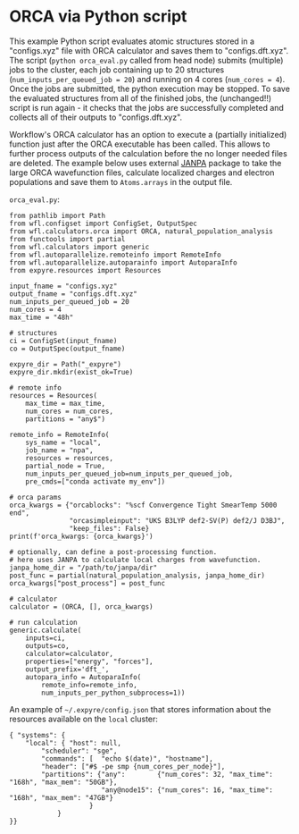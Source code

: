 # ORCA via Python script

This example Python script evaluates atomic structures stored in a "configs.xyz" file with ORCA calculator and saves them to "configs.dft.xyz". The script (`python orca_eval.py` called from head node) submits (multiple) jobs to the cluster, each job containing up to 20 structures (`num_inputs_per_queued_job = 20`) and running on 4 cores (`num_cores = 4`). Once the jobs are submitted, the python execution may be stopped. To save the evaluated structures from all of the finished jobs, the (unchanged!!) script is run again - it checks that the jobs are successfully completed and collects all of their outputs to "configs.dft.xyz".  

Workflow's ORCA calculator has an option to execute a (partially initialized) function just after the ORCA executable has been called. This allows to further process outputs of the calculation before the no longer needed files are deleted. The example below uses external [JANPA](https://sourceforge.net/p/janpa/wiki/Home/) package to take the large ORCA wavefunction files, calculate localized charges and electron populations and save them to `Atoms.arrays` in the output file. 


`orca_eval.py`:
```
from pathlib import Path
from wfl.configset import ConfigSet, OutputSpec
from wfl.calculators.orca import ORCA, natural_population_analysis
from functools import partial
from wfl.calculators import generic
from wfl.autoparallelize.remoteinfo import RemoteInfo
from wfl.autoparallelize.autoparainfo import AutoparaInfo
from expyre.resources import Resources

input_fname = "configs.xyz"
output_fname = "configs.dft.xyz"
num_inputs_per_queued_job = 20
num_cores = 4
max_time = "48h"

# structures
ci = ConfigSet(input_fname)
co = OutputSpec(output_fname)

expyre_dir = Path("_expyre")
expyre_dir.mkdir(exist_ok=True)

# remote info
resources = Resources(
    max_time = max_time,
    num_cores = num_cores,
    partitions = "any$")

remote_info = RemoteInfo(
    sys_name = "local", 
    job_name = "npa", 
    resources = resources, 
    partial_node = True, 
    num_inputs_per_queued_job=num_inputs_per_queued_job, 
    pre_cmds=["conda activate my_env"])

# orca params
orca_kwargs = {"orcablocks": "%scf Convergence Tight SmearTemp 5000 end",
               "orcasimpleinput": "UKS B3LYP def2-SV(P) def2/J D3BJ", 
               "keep_files": False}
print(f'orca_kwargs: {orca_kwargs}')

# optionally, can define a post-processing function. 
# here uses JANPA to calculate local charges from wavefunction.
janpa_home_dir = "/path/to/janpa/dir" 
post_func = partial(natural_population_analysis, janpa_home_dir)
orca_kwargs["post_process"] = post_func

# calculator
calculator = (ORCA, [], orca_kwargs)

# run calculation
generic.calculate(
    inputs=ci, 
    outputs=co,
    calculator=calculator,
    properties=["energy", "forces"],
    output_prefix='dft_',
    autopara_info = AutoparaInfo(
        remote_info=remote_info,
        num_inputs_per_python_subprocess=1))

```

An example of `~/.expyre/config.json` that stores information about the resources available on the `local` cluster:

```
{ "systems": {
    "local": { "host": null,
        "scheduler": "sge",
        "commands": [  "echo $(date)", "hostname"],
        "header": ["#$ -pe smp {num_cores_per_node}"],
        "partitions": {"any":        {"num_cores": 32, "max_time": "168h", "max_mem": "50GB"},
                       "any@node15": {"num_cores": 16, "max_time": "168h", "max_mem": "47GB"}
                    }
            }
}}
```



  



